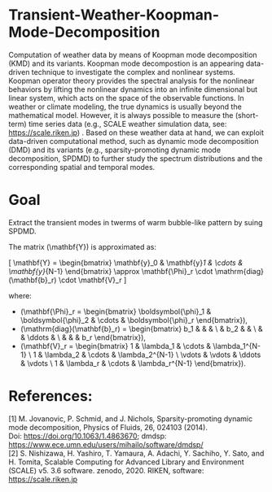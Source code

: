 # Transient-Weather-Koopman-Mode-Decomposition
Computation of weather data by means of Koopman mode decomposition (KMD) and its variants. Koopman mode decompostion is an appearing data-driven technique to investigate the complex and nonlinear systems.
Koopman operator theory provides the spectral analysis for the nonlinear behaviors by lifting the nonlinear dynamics into an infinite dimensional but linear system, which acts on the space of the observable functions.
In weather or climate modeling, the true dynamics is usually beyond the mathematical model. However, it is always possible to measure the (short-term) time series data (e.g., SCALE weather simulation data, see: https://scale.riken.jp) .
Based on these weather data at hand, we can exploit data-driven computational method, such as dynamic mode decomposition (DMD) and its variants (e.g., sparsity-promoting dynamic mode decomposition, SPDMD) to further study the spectrum distributions and the corresponding spatial and temporal modes.

# Goal
Extract the transient modes in twerms of warm bubble-like pattern by suing SPDMD.  

The matrix \(\mathbf{Y}\) is approximated as:

\[
\mathbf{Y} = \begin{bmatrix}
\mathbf{y}_0 & \mathbf{y}_1 & \cdots & \mathbf{y}_{N-1}
\end{bmatrix}
\approx \mathbf{\Phi}_r \cdot \mathrm{diag}(\mathbf{b}_r) \cdot \mathbf{V}_r
\]

where:
- \(\mathbf{\Phi}_r = \begin{bmatrix} \boldsymbol{\phi}_1 & \boldsymbol{\phi}_2 & \cdots & \boldsymbol{\phi}_r \end{bmatrix}\),
- \(\mathrm{diag}(\mathbf{b}_r) = \begin{bmatrix} b_1 & & & \\ & b_2 & & \\ & & \ddots & \\ & & & b_r \end{bmatrix}\),
- \(\mathbf{V}_r = \begin{bmatrix}
1 & \lambda_1 & \cdots & \lambda_1^{N-1} \\
1 & \lambda_2 & \cdots & \lambda_2^{N-1} \\
\vdots & \vdots & \ddots & \vdots \\
1 & \lambda_r & \cdots & \lambda_r^{N-1}
\end{bmatrix}\).
# References:
[1] M. Jovanovic, P. Schmid, and J. Nichols, Sparsity-promoting dynamic mode decomposition, Physics of Fluids, 26, 024103 (2014).  
Doi: https://doi.org/10.1063/1.4863670; dmdsp: https://www.ece.umn.edu/users/mihailo/software/dmdsp/  
[2] S. Nishizawa, H. Yashiro, T. Yamaura, A. Adachi, Y. Sachiho, Y. Sato, and H. Tomita, Scalable Computing for Advanced Library and Environment (SCALE) v5. 3.6 software. 
zenodo, 2020. RIKEN, software: https://scale.riken.jp
